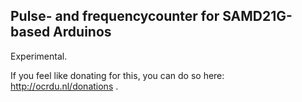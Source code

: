## Pulse- and frequencycounter for SAMD21G-based Arduinos

Experimental.

If you feel like donating for this, you can do so here: http://ocrdu.nl/donations .